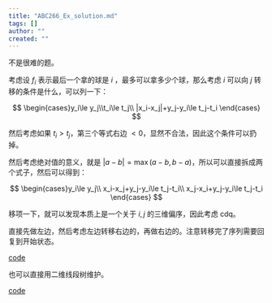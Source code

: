 ```yaml
---
title: "ABC266_Ex_solution.md"
tags: []
author: ""
created: ""
---
```


不是很难的题。

考虑设 $f_i$ 表示最后一个拿的球是 $i$ ，最多可以拿多少个球，那么考虑 $i$ 可以向 $j$ 转移的条件是什么，可以列一下：

$$
\begin{cases}y_i\le y_j\\t_i\le t_j\\ |x_i-x_j|+y_j-y_i\le t_j-t_i \end{cases}
$$

然后考虑如果 $t_i>t_j$，第三个等式右边 $<0$，显然不合法，因此这个条件可以扔掉。

然后考虑绝对值的意义，就是 $|a-b|=\max(a-b,b-a)$，所以可以直接拆成两个式子，然后可以得到：

$$
\begin{cases}y_i\le y_j\\ x_i-x_j+y_j-y_i\le t_j-t_i\\ x_j-x_i+y_j-y_i\le t_j-t_i \end{cases}
$$

移项一下，就可以发现本质上是一个关于 $i,j$ 的三维偏序，因此考虑 cdq。

直接先做左边，然后考虑左边转移右边的，再做右边的。注意转移完了序列需要回复到开始状态。

[code](https://atcoder.jp/contests/abc266/submissions/34489521)

也可以直接用二维线段树维护。

[code](https://atcoder.jp/contests/abc266/submissions/34262996)


